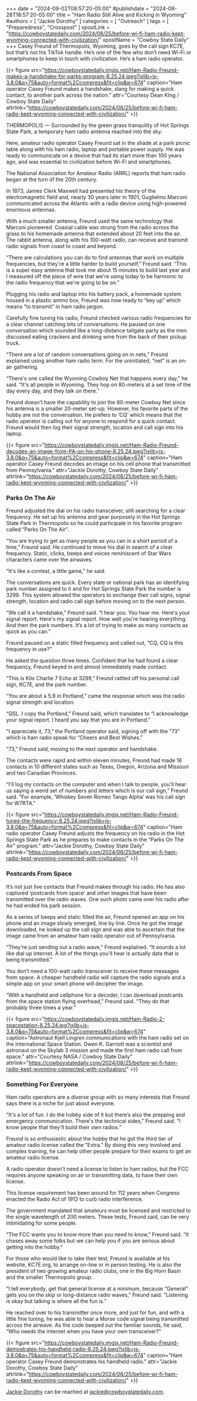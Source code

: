 +++
date = "2024-09-02T08:57:20-05:00"
#publishdate = "2024-08-28T18:57:20-05:00"
title = "Ham Radio Still Alive and Kicking in Wyoming"
#authors = [ "Jackie Dorothy" ]
categories = [ "Outreach" ]
tags =  [ "Preparedness", "Crosspost" ]
xpostLink = "https://cowboystatedaily.com/2024/08/25/before-wi-fi-ham-radio-kept-wyoming-connected-with-civilization/"
xpostName = "Cowboy State Daily"
+++
Casey Freund of Thermopolis, Wyoming, goes by the call sign KC7E, but
that’s not his TikTok handle. He’s one of the few who don’t need
Wi-Fi or smartphones to keep in touch with civilization. He’s a ham
radio operator.
<!--more-->

{{< figure src="https://cowboystatedaily.imgix.net/Ham-Radio-Freund-makes-a-handshake-for-parks-program-8.25.24.jpeg?ixlib=js-3.8.0&q=75&auto=format%2Ccompress&fit=clip&w=674" caption="Ham operator Casey Freund makes a handshake, slang for making a quick contact, to another park across the nation." attr="Courtesy Dean KIng / Cowboy State Daily" attrlink="https://cowboystatedaily.com/2024/08/25/before-wi-fi-ham-radio-kept-wyoming-connected-with-civilization/" >}}

THERMOPOLIS — Surrounded by the green grass tranquility of Hot Springs
State Park, a temporary ham radio antenna reached into the sky.

Here, amateur radio operator Casey Freund sat in the shade at a park
picnic table along with his ham radio, laptop and portable power supply.
He was ready to communicate on a device that had its start more than
100 years ago, and was essential to civilization before Wi-Fi and
smartphones.

The National Association for Amateur Radio (ARRL) reports that ham radio
began at the turn of the 20th century.

In 1873, James Clerk Maxwell had presented his theory of the
electromagnetic field and, nearly 30 years later in 1901, Guglielmo
Marconi communicated across the Atlantic with a radio device using
high-powered enormous antennas.

With a much smaller antenna, Freund used the same technology that
Marconi pioneered. Coaxial cable was strung from the radio across the
grass to his homemade antenna that extended about 20 feet into the air.
The rabbit antenna, along with his 100-watt radio, can receive and
transmit radio signals from coast to coast and beyond.

“There are calculations you can do to find antennas that work on
multiple frequencies, but they're a little harder to build yourself,”
Freund said. “This is a super easy antenna that took me about 15
minutes to build last year and I measured off the piece of wire that
we're using today to be harmonic to the radio frequency that we're going
to be on.”

Plugging his radio and laptop into his battery pack, a homemade system
housed in a plastic ammo box, Freund was now ready to “key up” which
means “to transmit” in ham radio jargon.

Carefully fine tuning his radio, Freund checked various radio
frequencies for a clear channel catching bits of conversations. He
paused on one conversation which sounded like a long-distance tailgate
party as the men discussed eating crackers and drinking wine from the
back of their pickup truck.

“There are a lot of random conversations going on in nets,” Freund
explained using another ham radio term. For the uninitiated, “net”
is an on-air gathering.

“There's one called the Wyoming Cowboy Net that happens every day,”
he said. “It's all people in Wyoming. They hop on 80-meters at a set
time of the day every day, and they talk on there.”

Freund doesn’t have the capability to join the 80-meter Cowboy Net
since his antenna is a smaller 20-meter set-up. However, his favorite
parts of the hobby are not the conversation. He prefers to ‘CQ’
which means that the radio operator is calling out for anyone to respond
for a quick contact. Freund would then log their signal strength,
location and call sign into his laptop.

{{< figure src="https://cowboystatedaily.imgix.net/Ham-Radio-Freund-decodes-an-image-from-PA-on-his-phone-8.25.24.jpeg?ixlib=js-3.8.0&q=75&auto=format%2Ccompress&fit=clip&w=674" caption="Ham operator Casey Freund decodes an image on his cell phone that transmitted from Pennsylvania." attr="Jackie Dorothy, Cowboy State Daily" attrlink="https://cowboystatedaily.com/2024/08/25/before-wi-fi-ham-radio-kept-wyoming-connected-with-civilization/" >}}

### Parks On The Air

Freund adjusted the dial on his radio transceiver, still searching for
a clear frequency. He set up his antenna and gear purposely in the
Hot Springs State Park in Thermopolis so he could participate in his
favorite program called “Parks On The Air”.

“You are trying to get as many people as you can in a short period of
a time,” Freund said. He continued to move his dial in search of a
clear frequency. Static, clicks, beeps and voices reminiscent of Star
Wars characters came over the airwaves.

“It's like a contest, a little game,” he said.

The conversations are quick. Every state or national park has an
identifying park number assigned to it and for Hot Springs State Park
the number is 3299. This system allowed the operators to exchange their
call signs, signal strength, location and radio call sign before moving
on to the next person.

“We call it a handshake,” Freund said. “I hear you. You hear me.
Here's your signal report. Here's my signal report. How well you're
hearing everything. And then the park numbers. It’s a lot of trying to
make as many contacts as quick as you can.”

Freund paused on a static filled frequency and called out, “CQ, CQ is
this frequency in use?”

He asked the question three times. Confident that he had found a clear
frequency, Freund keyed in and almost immediately made contact.

“This is Kilo Charlie 7 Echo at 3299,” Freund rattled off his
personal call sign, KC7E, and the park number.

“You are about a 5.9 in Portland,” came the response which was the
radio signal strength and location.

“QSL. I copy the Portland,” Freund said, which translates to
“I acknowledge your signal report. I heard you say that you are in
Portland.”

“I appreciate it, 73,” the Portland operator said, signing off with
the “73” which is ham radio speak for “Cheers and Best Wishes.”

“73,” Freund said, moving to the next operator and handshake.

The contacts were rapid and within eleven minutes, Freund had made 16
contacts in 10 different states such as Texas, Oregon, Arizona and
Missouri and two Canadian Provinces.

“I'll log my contacts on the computer and when I talk to people,
you'll hear us saying a weird set of numbers and letters which is our
call sign,” Freund said. “For example, ‘Whiskey Seven Romeo Tango
Alpha’ was his call sign for W7RTA.”

{{< figure src="https://cowboystatedaily.imgix.net/Ham-Radio-Freund-tunes-the-frequency-8.25.24.jpeg?ixlib=js-3.8.0&q=75&auto=format%2Ccompress&fit=clip&w=674" caption="Ham radio operator Casey Freund adjusts the frequency on his radio in the Hot Springs State Park as he prepares to make contacts in the “Parks On The Air” program." attr="Jackie Dorothy, Cowboy State Daily" attrlink="https://cowboystatedaily.com/2024/08/25/before-wi-fi-ham-radio-kept-wyoming-connected-with-civilization/" >}}


### Postcards From Space

It’s not just live contacts that Freund makes through his radio. He
has also captured ‘postcards from space’ and other images that have
been transmitted over the radio waves. One such photo came over his
radio after he had ended his park session.

As a series of beeps and static filled the air, Freund opened an app
on his phone and an image slowly emerged, line by line. Once he got
the image downloaded, he looked up the call sign and was able to
ascertain that the image came from an amateur ham radio operator out of
Pennsylvania.

“They're just sending out a radio wave,” Freund explained. “It
sounds a lot like dial up internet. A lot of the things you'll hear is
actually data that is being transmitted.”

You don’t need a 100-watt radio transceiver to receive these messages
from space. A cheaper handheld radio will capture the radio signals and
a simple app on your smart phone will decipher the image.

“With a handheld and cellphone for a decoder, I can download postcards
from the space station flying overhead,” Freund said. “They do that
probably three times a year.”

{{< figure src="https://cowboystatedaily.imgix.net/Ham-Radio-2-spacestation-8.25.24.jpg?ixlib=js-3.8.0&q=75&auto=format%2Ccompress&fit=clip&w=674" caption="Astronaut Kjell Lingren communications with the ham radio set on the International Space Station.  Owen K. Garriott was a scientist and astronaut on the Skylab 3 mission and made the first ham radio call from space." attr="Courtesy NASA / Cowboy State Daily" attrlink="https://cowboystatedaily.com/2024/08/25/before-wi-fi-ham-radio-kept-wyoming-connected-with-civilization/" >}}


### Something For Everyone

Ham radio operators are a diverse group with so many interests that
Freund says there is a niche for just about everyone.

“It's a lot of fun. I do the hobby side of it but there’s also the
prepping and emergency communication. There's the technical sides,”
Freund said. “I know people that they'll build their own radios.”

Freund is so enthusiastic about the hobby that he got the third tier
of amateur radio license called the “Extra.” By doing this very
involved and complex training, he can help other people prepare for
their exams to get an amateur radio license.

A radio operator doesn’t need a license to listen to ham radios, but
the FCC requires anyone speaking on air or transmitting data, to have
their own license.

This license requirement has been around for 112 years when Congress
enacted the Radio Act of 1912 to curb radio interference.

The government mandated that amateurs must be licensed and restricted to
the single wavelength of 200 meters. These tests, Freund said, can be
very intimidating for some people.

“The FCC wants you to know more than you need to know,” Freund said.
“It chases away some folks but we can help you if you are serious
about getting into the hobby.”

For those who would like to take their test, Freund is available at his
website, KC7E.org, to arrange on-line or in person testing. He is also
the president of two growing amateur radio clubs, one in the Big Horn
Basin and the smaller Thermopolis group.

“I tell everybody, get that general license at a minimum, because
“General” gets you on the skip or long-distance radio waves,”
Freund said. “Listening is okay but talking is where all the fun
is.”

He reached over to his transmitter once more, and just for fun, and with
a little fine tuning, he was able to hear a Morse code signal being
transmitted across the airwave. As the code beeped out the familiar
sounds, he said, “Who needs the internet when you have your own
transceiver?”

{{< figure src="https://cowboystatedaily.imgix.net/Ham-Radio-Freund-demostrates-his-handheld-radio-8.25.24.jpeg?ixlib=js-3.8.0&q=75&auto=format%2Ccompress&fit=clip&w=674" caption="Ham operator Casey Freund demonstrates his handheld radio." attr="Jackie Dorothy, Cowboy State Daily" attrlink="https://cowboystatedaily.com/2024/08/25/before-wi-fi-ham-radio-kept-wyoming-connected-with-civilization/" >}}

[Jackie Dorothy](https://cowboystatedaily.com/author/jackie-dorothy/)
can be reached at jackie@cowboystatedaily.com.
